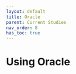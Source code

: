 ```yaml
---
layout: default
title: Oracle
parent: Current Studies
nav_order: 8
has_toc: true
---
```


# Using Oracle